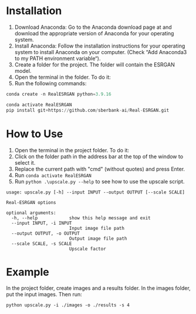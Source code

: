 # Installation
1. Download Anaconda: Go to the Anaconda download page at  and download the appropriate version of Anaconda for your operating system.
2. Install Anaconda: Follow the installation instructions for your operating system to install Anaconda on your computer. (Check “Add Anaconda3 to my PATH environment variable“).
3. Create a folder for the project. The folder will contain the ESRGAN model. 
4. Open the terminal in the folder. To do it:
5. Run the following commands:
```python
conda create -n RealESRGAN python=3.9.16
```
```python
conda activate RealESRGAN
pip install git+https://github.com/sberbank-ai/Real-ESRGAN.git
```

# How to Use
1. Open the terminal in the project folder. To do it:
2. Click on the folder path in the address bar at the top of the window to select it.
3. Replace the current path with "cmd" (without quotes) and press Enter.
4. Run ```conda activate RealESRGAN```
5. Run ```python .\upscale.py --help``` to see how to use the upscale script.
```
usage: upscale.py [-h] --input INPUT --output OUTPUT [--scale SCALE]

Real-ESRGAN options

optional arguments:
  -h, --help            show this help message and exit
  --input INPUT, -i INPUT
                        Input image file path
  --output OUTPUT, -o OUTPUT
                        Output image file path
  --scale SCALE, -s SCALE
                        Upscale factor
```

# Example
In the project folder, create images and a results folder. In the images folder, put the input images. Then run:
```
python upscale.py -i ./images -o ./results -s 4
```
